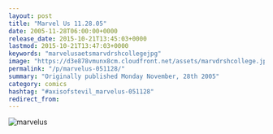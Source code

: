 ```yaml
---
layout: post
title: "Marvel Us 11.28.05"
date: 2005-11-28T06:00:00+0000
release_date: 2015-10-21T13:45:03+0000
lastmod: 2015-10-21T13:47:03+0000
keywords: "marvelusaetsmarvdrshcollegejpg"
image: "https://d3e878vmunx8cm.cloudfront.net/assets/marvdrshcollege.jpg"
permalink: "/p/marvelus-051128/"
summary: "Originally published Monday November, 28th 2005"
category: comics
hashtag: "#axisofstevil_marvelus-051128"
redirect_from:
---
```


![marvelus](https://d3e878vmunx8cm.cloudfront.net/assets/marvdrshcollege.jpg)

